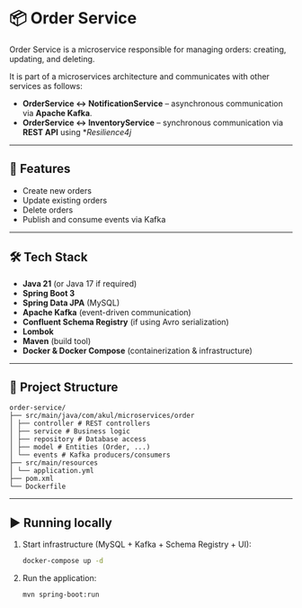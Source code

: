 # 📦 Order Service

Order Service is a microservice responsible for managing orders: creating, updating, and deleting.

It is part of a microservices architecture and communicates with other services as follows:

- **OrderService ↔ NotificationService** – asynchronous communication via **Apache Kafka**.
- **OrderService ↔ InventoryService** – synchronous communication via **REST API** using **Resilience4j*

---

## 🚀 Features

- Create new orders
- Update existing orders
- Delete orders
- Publish and consume events via Kafka

---

## 🛠️ Tech Stack

- **Java 21** (or Java 17 if required)
- **Spring Boot 3**
- **Spring Data JPA** (MySQL)
- **Apache Kafka** (event-driven communication)
- **Confluent Schema Registry** (if using Avro serialization)
- **Lombok**
- **Maven** (build tool)
- **Docker & Docker Compose** (containerization & infrastructure)

---

## 📂 Project Structure

    order-service/
    ├── src/main/java/com/akul/microservices/order
    │ ├── controller # REST controllers
    │ ├── service # Business logic
    │ ├── repository # Database access
    │ ├── model # Entities (Order, ...)
    │ └── events # Kafka producers/consumers
    ├── src/main/resources
    │ └── application.yml
    ├── pom.xml
    └── Dockerfile

---

## ▶️ Running locally

1. Start infrastructure (MySQL + Kafka + Schema Registry + UI):
   ```bash
   docker-compose up -d

2. Run the application:
   ```bash
   mvn spring-boot:run
